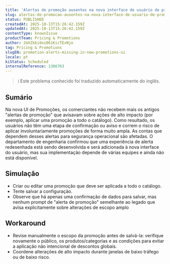 ```yaml
---
title: 'Alertas de promoção ausentes na nova interface de usuário de promoções'
slug: alertas-de-promocao-ausentes-na-nova-interface-de-usuario-de-promocoes
status: PUBLISHED
createdAt: 2025-10-13T15:26:42.159Z
updatedAt: 2025-10-13T15:26:42.159Z
contentType: knownIssue
productTeam: Pricing & Promotions
author: 2mXZkbi0oi061KicTExNjo
tag: Pricing & Promotions
slugEN: promotion-alerts-missing-in-new-promotions-ui
locale: pt
kiStatus: Scheduled
internalReference: 1306763
---
```


>ℹ️ Este problema conhecido foi traduzido automaticamente do inglês.

## Sumário


Na nova UI de Promoções, os comerciantes não recebem mais os antigos "alertas de promoção" que avisavam sobre ações de alto impacto (por exemplo, aplicar uma promoção a todo o catálogo).
Como resultado, os usuários não têm uma etapa de confirmação ou aviso e correm o risco de aplicar involuntariamente promoções de forma muito ampla.
As contas que dependem desses alertas para segurança operacional são afetadas.
O departamento de engenharia confirmou que uma experiência de alerta redesenhada está sendo desenvolvida e será adicionada à nova interface do usuário, mas sua implementação depende de várias equipes e ainda não está disponível.
## Simulação



- Criar ou editar uma promoção que deve ser aplicada a todo o catálogo.
- Tente salvar a configuração.
- Observe que há apenas uma confirmação de dados para salvar, mas nenhum prompt de "alerta de promoção" semelhante ao legado que avisa explicitamente sobre alterações de escopo amplo
## Workaround



- Revise manualmente o escopo da promoção antes de salvá-la: verifique novamente o público, os produtos/categorias e as condições para evitar a aplicação não intencional de descontos globais.
- Coordene alterações de alto impacto durante janelas de baixo tráfego ou de baixo risco.


